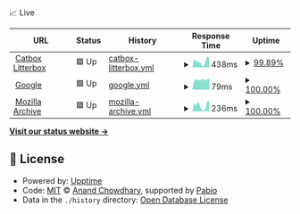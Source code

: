 📈 Live

<!--start: status pages-->
<!-- This summary is generated by Upptime (https://github.com/upptime/upptime) -->
<!-- Do not edit this manually, your changes will be overwritten -->
<!-- prettier-ignore -->
| URL | Status | History | Response Time | Uptime |
| --- | ------ | ------- | ------------- | ------ |
| <img alt="" src="https://icons.duckduckgo.com/ip3/litterbox.catbox.moe.ico" height="13"> [Catbox Litterbox](https://litterbox.catbox.moe) | 🟩 Up | [catbox-litterbox.yml](https://github.com/Howielyn/status-monitor/commits/HEAD/history/catbox-litterbox.yml) | <details><summary><img alt="Response time graph" src="./graphs/catbox-litterbox/response-time-week.png" height="20"> 438ms</summary><br><a href="https://Howielyn.github.io/status-monitor/history/catbox-litterbox"><img alt="Response time 387" src="https://img.shields.io/endpoint?url=https%3A%2F%2Fraw.githubusercontent.com%2FHowielyn%2Fstatus-monitor%2FHEAD%2Fapi%2Fcatbox-litterbox%2Fresponse-time.json"></a><br><a href="https://Howielyn.github.io/status-monitor/history/catbox-litterbox"><img alt="24-hour response time 482" src="https://img.shields.io/endpoint?url=https%3A%2F%2Fraw.githubusercontent.com%2FHowielyn%2Fstatus-monitor%2FHEAD%2Fapi%2Fcatbox-litterbox%2Fresponse-time-day.json"></a><br><a href="https://Howielyn.github.io/status-monitor/history/catbox-litterbox"><img alt="7-day response time 438" src="https://img.shields.io/endpoint?url=https%3A%2F%2Fraw.githubusercontent.com%2FHowielyn%2Fstatus-monitor%2FHEAD%2Fapi%2Fcatbox-litterbox%2Fresponse-time-week.json"></a><br><a href="https://Howielyn.github.io/status-monitor/history/catbox-litterbox"><img alt="30-day response time 387" src="https://img.shields.io/endpoint?url=https%3A%2F%2Fraw.githubusercontent.com%2FHowielyn%2Fstatus-monitor%2FHEAD%2Fapi%2Fcatbox-litterbox%2Fresponse-time-month.json"></a><br><a href="https://Howielyn.github.io/status-monitor/history/catbox-litterbox"><img alt="1-year response time 387" src="https://img.shields.io/endpoint?url=https%3A%2F%2Fraw.githubusercontent.com%2FHowielyn%2Fstatus-monitor%2FHEAD%2Fapi%2Fcatbox-litterbox%2Fresponse-time-year.json"></a></details> | <details><summary><a href="https://Howielyn.github.io/status-monitor/history/catbox-litterbox">99.89%</a></summary><a href="https://Howielyn.github.io/status-monitor/history/catbox-litterbox"><img alt="All-time uptime 99.72%" src="https://img.shields.io/endpoint?url=https%3A%2F%2Fraw.githubusercontent.com%2FHowielyn%2Fstatus-monitor%2FHEAD%2Fapi%2Fcatbox-litterbox%2Fuptime.json"></a><br><a href="https://Howielyn.github.io/status-monitor/history/catbox-litterbox"><img alt="24-hour uptime 99.25%" src="https://img.shields.io/endpoint?url=https%3A%2F%2Fraw.githubusercontent.com%2FHowielyn%2Fstatus-monitor%2FHEAD%2Fapi%2Fcatbox-litterbox%2Fuptime-day.json"></a><br><a href="https://Howielyn.github.io/status-monitor/history/catbox-litterbox"><img alt="7-day uptime 99.89%" src="https://img.shields.io/endpoint?url=https%3A%2F%2Fraw.githubusercontent.com%2FHowielyn%2Fstatus-monitor%2FHEAD%2Fapi%2Fcatbox-litterbox%2Fuptime-week.json"></a><br><a href="https://Howielyn.github.io/status-monitor/history/catbox-litterbox"><img alt="30-day uptime 99.72%" src="https://img.shields.io/endpoint?url=https%3A%2F%2Fraw.githubusercontent.com%2FHowielyn%2Fstatus-monitor%2FHEAD%2Fapi%2Fcatbox-litterbox%2Fuptime-month.json"></a><br><a href="https://Howielyn.github.io/status-monitor/history/catbox-litterbox"><img alt="1-year uptime 99.72%" src="https://img.shields.io/endpoint?url=https%3A%2F%2Fraw.githubusercontent.com%2FHowielyn%2Fstatus-monitor%2FHEAD%2Fapi%2Fcatbox-litterbox%2Fuptime-year.json"></a></details>
| <img alt="" src="https://icons.duckduckgo.com/ip3/www.google.com.ico" height="13"> [Google](https://www.google.com) | 🟩 Up | [google.yml](https://github.com/Howielyn/status-monitor/commits/HEAD/history/google.yml) | <details><summary><img alt="Response time graph" src="./graphs/google/response-time-week.png" height="20"> 79ms</summary><br><a href="https://Howielyn.github.io/status-monitor/history/google"><img alt="Response time 94" src="https://img.shields.io/endpoint?url=https%3A%2F%2Fraw.githubusercontent.com%2FHowielyn%2Fstatus-monitor%2FHEAD%2Fapi%2Fgoogle%2Fresponse-time.json"></a><br><a href="https://Howielyn.github.io/status-monitor/history/google"><img alt="24-hour response time 90" src="https://img.shields.io/endpoint?url=https%3A%2F%2Fraw.githubusercontent.com%2FHowielyn%2Fstatus-monitor%2FHEAD%2Fapi%2Fgoogle%2Fresponse-time-day.json"></a><br><a href="https://Howielyn.github.io/status-monitor/history/google"><img alt="7-day response time 79" src="https://img.shields.io/endpoint?url=https%3A%2F%2Fraw.githubusercontent.com%2FHowielyn%2Fstatus-monitor%2FHEAD%2Fapi%2Fgoogle%2Fresponse-time-week.json"></a><br><a href="https://Howielyn.github.io/status-monitor/history/google"><img alt="30-day response time 94" src="https://img.shields.io/endpoint?url=https%3A%2F%2Fraw.githubusercontent.com%2FHowielyn%2Fstatus-monitor%2FHEAD%2Fapi%2Fgoogle%2Fresponse-time-month.json"></a><br><a href="https://Howielyn.github.io/status-monitor/history/google"><img alt="1-year response time 94" src="https://img.shields.io/endpoint?url=https%3A%2F%2Fraw.githubusercontent.com%2FHowielyn%2Fstatus-monitor%2FHEAD%2Fapi%2Fgoogle%2Fresponse-time-year.json"></a></details> | <details><summary><a href="https://Howielyn.github.io/status-monitor/history/google">100.00%</a></summary><a href="https://Howielyn.github.io/status-monitor/history/google"><img alt="All-time uptime 100.00%" src="https://img.shields.io/endpoint?url=https%3A%2F%2Fraw.githubusercontent.com%2FHowielyn%2Fstatus-monitor%2FHEAD%2Fapi%2Fgoogle%2Fuptime.json"></a><br><a href="https://Howielyn.github.io/status-monitor/history/google"><img alt="24-hour uptime 100.00%" src="https://img.shields.io/endpoint?url=https%3A%2F%2Fraw.githubusercontent.com%2FHowielyn%2Fstatus-monitor%2FHEAD%2Fapi%2Fgoogle%2Fuptime-day.json"></a><br><a href="https://Howielyn.github.io/status-monitor/history/google"><img alt="7-day uptime 100.00%" src="https://img.shields.io/endpoint?url=https%3A%2F%2Fraw.githubusercontent.com%2FHowielyn%2Fstatus-monitor%2FHEAD%2Fapi%2Fgoogle%2Fuptime-week.json"></a><br><a href="https://Howielyn.github.io/status-monitor/history/google"><img alt="30-day uptime 100.00%" src="https://img.shields.io/endpoint?url=https%3A%2F%2Fraw.githubusercontent.com%2FHowielyn%2Fstatus-monitor%2FHEAD%2Fapi%2Fgoogle%2Fuptime-month.json"></a><br><a href="https://Howielyn.github.io/status-monitor/history/google"><img alt="1-year uptime 100.00%" src="https://img.shields.io/endpoint?url=https%3A%2F%2Fraw.githubusercontent.com%2FHowielyn%2Fstatus-monitor%2FHEAD%2Fapi%2Fgoogle%2Fuptime-year.json"></a></details>
| <img alt="" src="https://icons.duckduckgo.com/ip3/archive.mozilla.org.ico" height="13"> [Mozilla Archive](https://archive.mozilla.org/) | 🟩 Up | [mozilla-archive.yml](https://github.com/Howielyn/status-monitor/commits/HEAD/history/mozilla-archive.yml) | <details><summary><img alt="Response time graph" src="./graphs/mozilla-archive/response-time-week.png" height="20"> 236ms</summary><br><a href="https://Howielyn.github.io/status-monitor/history/mozilla-archive"><img alt="Response time 187" src="https://img.shields.io/endpoint?url=https%3A%2F%2Fraw.githubusercontent.com%2FHowielyn%2Fstatus-monitor%2FHEAD%2Fapi%2Fmozilla-archive%2Fresponse-time.json"></a><br><a href="https://Howielyn.github.io/status-monitor/history/mozilla-archive"><img alt="24-hour response time 419" src="https://img.shields.io/endpoint?url=https%3A%2F%2Fraw.githubusercontent.com%2FHowielyn%2Fstatus-monitor%2FHEAD%2Fapi%2Fmozilla-archive%2Fresponse-time-day.json"></a><br><a href="https://Howielyn.github.io/status-monitor/history/mozilla-archive"><img alt="7-day response time 236" src="https://img.shields.io/endpoint?url=https%3A%2F%2Fraw.githubusercontent.com%2FHowielyn%2Fstatus-monitor%2FHEAD%2Fapi%2Fmozilla-archive%2Fresponse-time-week.json"></a><br><a href="https://Howielyn.github.io/status-monitor/history/mozilla-archive"><img alt="30-day response time 187" src="https://img.shields.io/endpoint?url=https%3A%2F%2Fraw.githubusercontent.com%2FHowielyn%2Fstatus-monitor%2FHEAD%2Fapi%2Fmozilla-archive%2Fresponse-time-month.json"></a><br><a href="https://Howielyn.github.io/status-monitor/history/mozilla-archive"><img alt="1-year response time 187" src="https://img.shields.io/endpoint?url=https%3A%2F%2Fraw.githubusercontent.com%2FHowielyn%2Fstatus-monitor%2FHEAD%2Fapi%2Fmozilla-archive%2Fresponse-time-year.json"></a></details> | <details><summary><a href="https://Howielyn.github.io/status-monitor/history/mozilla-archive">100.00%</a></summary><a href="https://Howielyn.github.io/status-monitor/history/mozilla-archive"><img alt="All-time uptime 100.00%" src="https://img.shields.io/endpoint?url=https%3A%2F%2Fraw.githubusercontent.com%2FHowielyn%2Fstatus-monitor%2FHEAD%2Fapi%2Fmozilla-archive%2Fuptime.json"></a><br><a href="https://Howielyn.github.io/status-monitor/history/mozilla-archive"><img alt="24-hour uptime 100.00%" src="https://img.shields.io/endpoint?url=https%3A%2F%2Fraw.githubusercontent.com%2FHowielyn%2Fstatus-monitor%2FHEAD%2Fapi%2Fmozilla-archive%2Fuptime-day.json"></a><br><a href="https://Howielyn.github.io/status-monitor/history/mozilla-archive"><img alt="7-day uptime 100.00%" src="https://img.shields.io/endpoint?url=https%3A%2F%2Fraw.githubusercontent.com%2FHowielyn%2Fstatus-monitor%2FHEAD%2Fapi%2Fmozilla-archive%2Fuptime-week.json"></a><br><a href="https://Howielyn.github.io/status-monitor/history/mozilla-archive"><img alt="30-day uptime 100.00%" src="https://img.shields.io/endpoint?url=https%3A%2F%2Fraw.githubusercontent.com%2FHowielyn%2Fstatus-monitor%2FHEAD%2Fapi%2Fmozilla-archive%2Fuptime-month.json"></a><br><a href="https://Howielyn.github.io/status-monitor/history/mozilla-archive"><img alt="1-year uptime 100.00%" src="https://img.shields.io/endpoint?url=https%3A%2F%2Fraw.githubusercontent.com%2FHowielyn%2Fstatus-monitor%2FHEAD%2Fapi%2Fmozilla-archive%2Fuptime-year.json"></a></details>

<!--end: status pages-->

[**Visit our status website →**](https://howielyn.github.io/status-monitor/)

## 📄 License

- Powered by: [Upptime](https://github.com/upptime/upptime)
- Code: [MIT](./LICENSE) © [Anand Chowdhary](https://anandchowdhary.com), supported by [Pabio](https://pabio.com)
- Data in the `./history` directory: [Open Database License](https://opendatacommons.org/licenses/odbl/1-0/)
